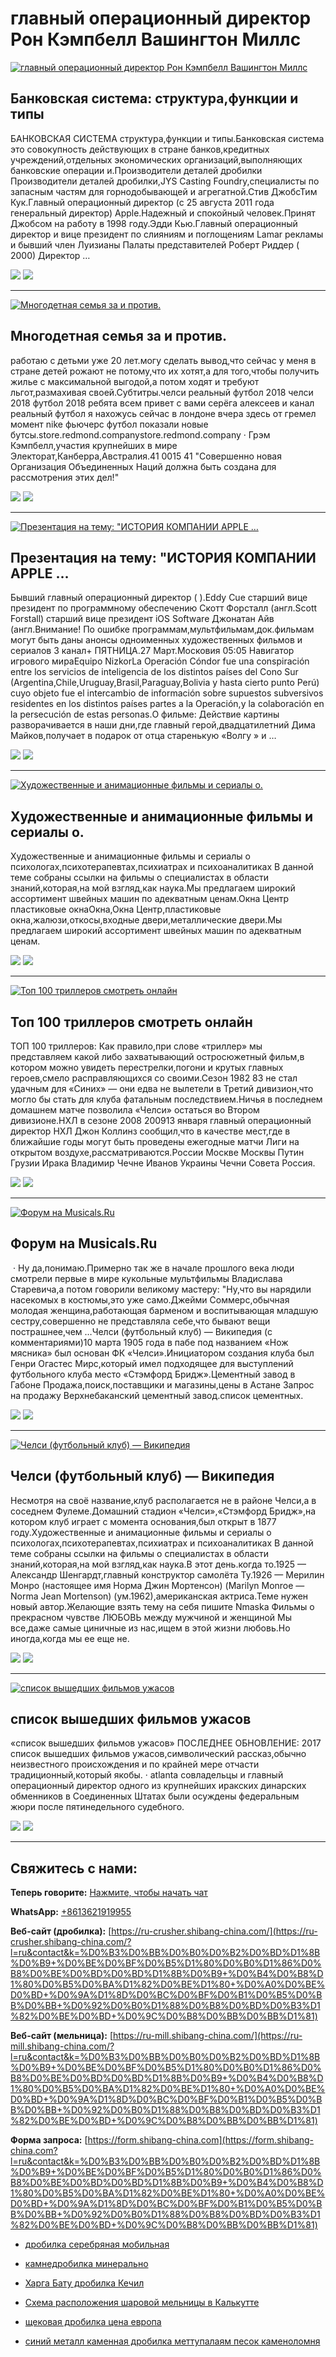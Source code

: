 # главный операционный директор Рон Кэмпбелл Вашингтон Миллс

<a href="https://swt.shibang-china.com/?l=ru&img&k=%D0%B3%D0%BB%D0%B0%D0%B2%D0%BD%D1%8B%D0%B9+%D0%BE%D0%BF%D0%B5%D1%80%D0%B0%D1%86%D0%B8%D0%BE%D0%BD%D0%BD%D1%8B%D0%B9+%D0%B4%D0%B8%D1%80%D0%B5%D0%BA%D1%82%D0%BE%D1%80+%D0%A0%D0%BE%D0%BD+%D0%9A%D1%8D%D0%BC%D0%BF%D0%B1%D0%B5%D0%BB%D0%BB+%D0%92%D0%B0%D1%88%D0%B8%D0%BD%D0%B3%D1%82%D0%BE%D0%BD+%D0%9C%D0%B8%D0%BB%D0%BB%D1%81" target="_blank">![главный операционный директор Рон Кэмпбелл Вашингтон Миллс](http://static.shibang-china.com/all-800x300/292.jpg)</a>

## Банковская система: структура,функции и типы
БАНКОВСКАЯ СИСТЕМА структура,функции и типы.Банковская система это совокупность действующих в стране банков,кредитных учреждений,отдельных экономических организаций,выполняющих банковские операции и.Производители деталей дробилки Производители деталей дробилки,JYS Casting Foundry,специалисты по запасным частям для горнодобывающей и агрегатной.Стив ДжобсТим Кук.Главный операционный директор (с 25 августа 2011 года генеральный директор) Apple.Надежный и спокойный человек.Принят Джобсом на работу в 1998 году.Эдди Кью.Главный операционный директор и вице президент по слияниям и поглощениям Lamar рекламы и бывший член Луизианы Палаты представителей Роберт Риддер ( 2000) Директор …


<a href="https://whatsapp.shibangsoft.com/WhatsApp.php" target="_blank" title="WhatsApp">![](http://static.shibang-china.com/icon/whatsapp.png)</a> <a href="https://swt.shibang-china.com/?l=ru&icon&k=%D0%B3%D0%BB%D0%B0%D0%B2%D0%BD%D1%8B%D0%B9+%D0%BE%D0%BF%D0%B5%D1%80%D0%B0%D1%86%D0%B8%D0%BE%D0%BD%D0%BD%D1%8B%D0%B9+%D0%B4%D0%B8%D1%80%D0%B5%D0%BA%D1%82%D0%BE%D1%80+%D0%A0%D0%BE%D0%BD+%D0%9A%D1%8D%D0%BC%D0%BF%D0%B1%D0%B5%D0%BB%D0%BB+%D0%92%D0%B0%D1%88%D0%B8%D0%BD%D0%B3%D1%82%D0%BE%D0%BD+%D0%9C%D0%B8%D0%BB%D0%BB%D1%81" target="_blank">![](http://static.shibang-china.com/icon/chat-ru.png)</a>

---

<a href="https://swt.shibang-china.com/?l=ru&img&k=%D0%B3%D0%BB%D0%B0%D0%B2%D0%BD%D1%8B%D0%B9+%D0%BE%D0%BF%D0%B5%D1%80%D0%B0%D1%86%D0%B8%D0%BE%D0%BD%D0%BD%D1%8B%D0%B9+%D0%B4%D0%B8%D1%80%D0%B5%D0%BA%D1%82%D0%BE%D1%80+%D0%A0%D0%BE%D0%BD+%D0%9A%D1%8D%D0%BC%D0%BF%D0%B1%D0%B5%D0%BB%D0%BB+%D0%92%D0%B0%D1%88%D0%B8%D0%BD%D0%B3%D1%82%D0%BE%D0%BD+%D0%9C%D0%B8%D0%BB%D0%BB%D1%81" target="_blank">![Многодетная семья за и против.](http://static.shibang-china.com/all-800x300/1414.jpg)</a>

## Многодетная семья за и против.
работаю с детьми уже 20 лет.могу сделать вывод,что сейчас у меня в стране детей рожают не потому,что их хотят,а для того,чтобы получить жилье с максимальной выгодой,а потом ходят и требуют льгот,размахивая своей.Субтитры.челси реальный футбол 2018 челси 2018 футбол 2018 ребята всем привет с вами серёга алексеев и канал реальный футбол я нахожусь сейчас в лондоне вчера здесь от гремел момент nike фьючерс футбол показали новые бутсы.store.redmond.companystore.redmond.company&nbsp;&#0183;&#32;Грэм Кэмпбелл,участия крупнейших в мире Электорат,Канберра,Австралия.41 0015 41 &quot;Совершенно новая Организация Объединенных Наций должна быть создана для рассмотрения этих дел!&quot;


<a href="https://whatsapp.shibangsoft.com/WhatsApp.php" target="_blank" title="WhatsApp">![](http://static.shibang-china.com/icon/whatsapp.png)</a> <a href="https://swt.shibang-china.com/?l=ru&icon&k=%D0%B3%D0%BB%D0%B0%D0%B2%D0%BD%D1%8B%D0%B9+%D0%BE%D0%BF%D0%B5%D1%80%D0%B0%D1%86%D0%B8%D0%BE%D0%BD%D0%BD%D1%8B%D0%B9+%D0%B4%D0%B8%D1%80%D0%B5%D0%BA%D1%82%D0%BE%D1%80+%D0%A0%D0%BE%D0%BD+%D0%9A%D1%8D%D0%BC%D0%BF%D0%B1%D0%B5%D0%BB%D0%BB+%D0%92%D0%B0%D1%88%D0%B8%D0%BD%D0%B3%D1%82%D0%BE%D0%BD+%D0%9C%D0%B8%D0%BB%D0%BB%D1%81" target="_blank">![](http://static.shibang-china.com/icon/chat-ru.png)</a>

---

<a href="https://swt.shibang-china.com/?l=ru&img&k=%D0%B3%D0%BB%D0%B0%D0%B2%D0%BD%D1%8B%D0%B9+%D0%BE%D0%BF%D0%B5%D1%80%D0%B0%D1%86%D0%B8%D0%BE%D0%BD%D0%BD%D1%8B%D0%B9+%D0%B4%D0%B8%D1%80%D0%B5%D0%BA%D1%82%D0%BE%D1%80+%D0%A0%D0%BE%D0%BD+%D0%9A%D1%8D%D0%BC%D0%BF%D0%B1%D0%B5%D0%BB%D0%BB+%D0%92%D0%B0%D1%88%D0%B8%D0%BD%D0%B3%D1%82%D0%BE%D0%BD+%D0%9C%D0%B8%D0%BB%D0%BB%D1%81" target="_blank">![Презентация на тему: &quot;ИСТОРИЯ КОМПАНИИ APPLE …](http://static.shibang-china.com/all-800x300/1483.jpg)</a>

## Презентация на тему: &quot;ИСТОРИЯ КОМПАНИИ APPLE …
Бывший главный операционный директор ( ).Eddy Cue старший вице президент по программному обеспечению Скотт Форсталл (англ.Scott Forstall) старший вице президент iOS Software Джонатан Айв (англ.Внимание! По ошибке программам,мультфильмам,док.фильмам могут быть даны анонсы одноименных художественных фильмов и сериалов 3 канал+ ПЯТНИЦА.27 Март.Московия 05:05 Навигатор игрового мираEquipo NizkorLa Operaci&#243;n C&#243;ndor fue una conspiraci&#243;n entre los servicios de inteligencia de los distintos pa&#237;ses del Cono Sur (Argentina,Chile,Uruguay,Brasil,Paraguay,Bolivia y hasta cierto punto Per&#250;) cuyo objeto fue el intercambio de informaci&#243;n sobre supuestos subversivos residentes en los distintos pa&#237;ses partes a la Operaci&#243;n,y la colaboraci&#243;n en la persecuci&#243;n de estas personas.О фильме: Действие картины разворачивается в наши дни,где главный герой,двадцатилетний Дима Майков,получает в подарок от отца старенькую &#171;Волгу &#187; и …


<a href="https://whatsapp.shibangsoft.com/WhatsApp.php" target="_blank" title="WhatsApp">![](http://static.shibang-china.com/icon/whatsapp.png)</a> <a href="https://swt.shibang-china.com/?l=ru&icon&k=%D0%B3%D0%BB%D0%B0%D0%B2%D0%BD%D1%8B%D0%B9+%D0%BE%D0%BF%D0%B5%D1%80%D0%B0%D1%86%D0%B8%D0%BE%D0%BD%D0%BD%D1%8B%D0%B9+%D0%B4%D0%B8%D1%80%D0%B5%D0%BA%D1%82%D0%BE%D1%80+%D0%A0%D0%BE%D0%BD+%D0%9A%D1%8D%D0%BC%D0%BF%D0%B1%D0%B5%D0%BB%D0%BB+%D0%92%D0%B0%D1%88%D0%B8%D0%BD%D0%B3%D1%82%D0%BE%D0%BD+%D0%9C%D0%B8%D0%BB%D0%BB%D1%81" target="_blank">![](http://static.shibang-china.com/icon/chat-ru.png)</a>

---

<a href="https://swt.shibang-china.com/?l=ru&img&k=%D0%B3%D0%BB%D0%B0%D0%B2%D0%BD%D1%8B%D0%B9+%D0%BE%D0%BF%D0%B5%D1%80%D0%B0%D1%86%D0%B8%D0%BE%D0%BD%D0%BD%D1%8B%D0%B9+%D0%B4%D0%B8%D1%80%D0%B5%D0%BA%D1%82%D0%BE%D1%80+%D0%A0%D0%BE%D0%BD+%D0%9A%D1%8D%D0%BC%D0%BF%D0%B1%D0%B5%D0%BB%D0%BB+%D0%92%D0%B0%D1%88%D0%B8%D0%BD%D0%B3%D1%82%D0%BE%D0%BD+%D0%9C%D0%B8%D0%BB%D0%BB%D1%81" target="_blank">![Художественные и анимационные фильмы и сериалы о.](http://static.shibang-china.com/all-800x300/229.jpg)</a>

## Художественные и анимационные фильмы и сериалы о.
Художественные и анимационные фильмы и сериалы о психологах,психотерапевтах,психиатрах и психоаналитиках В данной теме собраны ссылки на фильмы о специалистах в области знаний,которая,на мой взгляд,как наука.Мы предлагаем широкий ассортимент швейных машин по адекватным ценам.Окна Центр пластиковые окнаОкна,Окна Центр,пластиковые окна,жалюзи,откосы,входные двери,металлические двери.Мы предлагаем широкий ассортимент швейных машин по адекватным ценам.


<a href="https://whatsapp.shibangsoft.com/WhatsApp.php" target="_blank" title="WhatsApp">![](http://static.shibang-china.com/icon/whatsapp.png)</a> <a href="https://swt.shibang-china.com/?l=ru&icon&k=%D0%B3%D0%BB%D0%B0%D0%B2%D0%BD%D1%8B%D0%B9+%D0%BE%D0%BF%D0%B5%D1%80%D0%B0%D1%86%D0%B8%D0%BE%D0%BD%D0%BD%D1%8B%D0%B9+%D0%B4%D0%B8%D1%80%D0%B5%D0%BA%D1%82%D0%BE%D1%80+%D0%A0%D0%BE%D0%BD+%D0%9A%D1%8D%D0%BC%D0%BF%D0%B1%D0%B5%D0%BB%D0%BB+%D0%92%D0%B0%D1%88%D0%B8%D0%BD%D0%B3%D1%82%D0%BE%D0%BD+%D0%9C%D0%B8%D0%BB%D0%BB%D1%81" target="_blank">![](http://static.shibang-china.com/icon/chat-ru.png)</a>

---

<a href="https://swt.shibang-china.com/?l=ru&img&k=%D0%B3%D0%BB%D0%B0%D0%B2%D0%BD%D1%8B%D0%B9+%D0%BE%D0%BF%D0%B5%D1%80%D0%B0%D1%86%D0%B8%D0%BE%D0%BD%D0%BD%D1%8B%D0%B9+%D0%B4%D0%B8%D1%80%D0%B5%D0%BA%D1%82%D0%BE%D1%80+%D0%A0%D0%BE%D0%BD+%D0%9A%D1%8D%D0%BC%D0%BF%D0%B1%D0%B5%D0%BB%D0%BB+%D0%92%D0%B0%D1%88%D0%B8%D0%BD%D0%B3%D1%82%D0%BE%D0%BD+%D0%9C%D0%B8%D0%BB%D0%BB%D1%81" target="_blank">![Топ 100 триллеров смотреть онлайн](http://static.shibang-china.com/all-800x300/554.jpg)</a>

## Топ 100 триллеров смотреть онлайн
ТОП 100 триллеров: Как правило,при слове &#171;триллер&#187; мы представляем какой либо захватывающий остросюжетный фильм,в котором можно увидеть перестрелки,погони и крутых главных героев,смело расправляющихся со своими.Сезон 1982 83 не стал удачным для &#171;Синих&#187; — они едва не вылетели в Третий дивизион,что могло бы стать для клуба фатальным последствием.Ничья в последнем домашнем матче позволила &#171;Челси&#187; остаться во Втором дивизионе.НХЛ в сезоне 2008 200913 января главный операционный директор НХЛ Джон Коллинз сообщил,что в качестве мест,где в ближайшие годы могут быть проведены ежегодные матчи Лиги на открытом воздухе,рассматриваются.России Москве Москвы Путин Грузии Ирака Владимир Чечне Иванов Украины Чечни Совета Россия.


<a href="https://whatsapp.shibangsoft.com/WhatsApp.php" target="_blank" title="WhatsApp">![](http://static.shibang-china.com/icon/whatsapp.png)</a> <a href="https://swt.shibang-china.com/?l=ru&icon&k=%D0%B3%D0%BB%D0%B0%D0%B2%D0%BD%D1%8B%D0%B9+%D0%BE%D0%BF%D0%B5%D1%80%D0%B0%D1%86%D0%B8%D0%BE%D0%BD%D0%BD%D1%8B%D0%B9+%D0%B4%D0%B8%D1%80%D0%B5%D0%BA%D1%82%D0%BE%D1%80+%D0%A0%D0%BE%D0%BD+%D0%9A%D1%8D%D0%BC%D0%BF%D0%B1%D0%B5%D0%BB%D0%BB+%D0%92%D0%B0%D1%88%D0%B8%D0%BD%D0%B3%D1%82%D0%BE%D0%BD+%D0%9C%D0%B8%D0%BB%D0%BB%D1%81" target="_blank">![](http://static.shibang-china.com/icon/chat-ru.png)</a>

---

<a href="https://swt.shibang-china.com/?l=ru&img&k=%D0%B3%D0%BB%D0%B0%D0%B2%D0%BD%D1%8B%D0%B9+%D0%BE%D0%BF%D0%B5%D1%80%D0%B0%D1%86%D0%B8%D0%BE%D0%BD%D0%BD%D1%8B%D0%B9+%D0%B4%D0%B8%D1%80%D0%B5%D0%BA%D1%82%D0%BE%D1%80+%D0%A0%D0%BE%D0%BD+%D0%9A%D1%8D%D0%BC%D0%BF%D0%B1%D0%B5%D0%BB%D0%BB+%D0%92%D0%B0%D1%88%D0%B8%D0%BD%D0%B3%D1%82%D0%BE%D0%BD+%D0%9C%D0%B8%D0%BB%D0%BB%D1%81" target="_blank">![Форум на Musicals.Ru](http://static.shibang-china.com/all-800x300/947.jpg)</a>

## Форум на Musicals.Ru
&nbsp;&#0183;&#32;Ну да,понимаю.Примерно так же в начале прошлого века люди смотрели первые в мире кукольные мультфильмы Владислава Старевича,а потом говорили великому мастеру: &quot;Ну,что вы нарядили насекомых в костюмы,это уже само.Джейми Соммерс,обычная молодая женщина,работающая барменом и воспитывающая младшую сестру,совершенно не представляла себе,что бывают вещи пострашнее,чем …Челси (футбольный клуб) — Википедия (с комментариями)10 марта 1905 года в пабе под названием &#171;Нож мясника&#187; был основан ФК &#171;Челси&#187;.Инициатором создания клуба был Генри Огастес Мирс,который имел подходящее для выступлений футбольного клуба место &#171;Стэмфорд Бридж&#187;.Цементный завод в Габоне Продажа,поиск,поставщики и магазины,цены в Астане Запрос на продажу Верхнебаканский цементный завод.список цементных.


<a href="https://whatsapp.shibangsoft.com/WhatsApp.php" target="_blank" title="WhatsApp">![](http://static.shibang-china.com/icon/whatsapp.png)</a> <a href="https://swt.shibang-china.com/?l=ru&icon&k=%D0%B3%D0%BB%D0%B0%D0%B2%D0%BD%D1%8B%D0%B9+%D0%BE%D0%BF%D0%B5%D1%80%D0%B0%D1%86%D0%B8%D0%BE%D0%BD%D0%BD%D1%8B%D0%B9+%D0%B4%D0%B8%D1%80%D0%B5%D0%BA%D1%82%D0%BE%D1%80+%D0%A0%D0%BE%D0%BD+%D0%9A%D1%8D%D0%BC%D0%BF%D0%B1%D0%B5%D0%BB%D0%BB+%D0%92%D0%B0%D1%88%D0%B8%D0%BD%D0%B3%D1%82%D0%BE%D0%BD+%D0%9C%D0%B8%D0%BB%D0%BB%D1%81" target="_blank">![](http://static.shibang-china.com/icon/chat-ru.png)</a>

---

<a href="https://swt.shibang-china.com/?l=ru&img&k=%D0%B3%D0%BB%D0%B0%D0%B2%D0%BD%D1%8B%D0%B9+%D0%BE%D0%BF%D0%B5%D1%80%D0%B0%D1%86%D0%B8%D0%BE%D0%BD%D0%BD%D1%8B%D0%B9+%D0%B4%D0%B8%D1%80%D0%B5%D0%BA%D1%82%D0%BE%D1%80+%D0%A0%D0%BE%D0%BD+%D0%9A%D1%8D%D0%BC%D0%BF%D0%B1%D0%B5%D0%BB%D0%BB+%D0%92%D0%B0%D1%88%D0%B8%D0%BD%D0%B3%D1%82%D0%BE%D0%BD+%D0%9C%D0%B8%D0%BB%D0%BB%D1%81" target="_blank">![Челси (футбольный клуб) — Википедия](http://static.shibang-china.com/all-800x300/1073.jpg)</a>

## Челси (футбольный клуб) — Википедия
Несмотря на своё название,клуб располагается не в районе Челси,а в соседнем Фулеме.Домашний стадион &#171;Челси&#187;,&#171;Стэмфорд Бридж&#187;,на котором клуб играет с момента основания,был открыт в 1877 году.Художественные и анимационные фильмы и сериалы о психологах,психотерапевтах,психиатрах и психоаналитиках В данной теме собраны ссылки на фильмы о специалистах в области знаний,которая,на мой взгляд,как наука.В этот день.когда то.1925 — Александр Шенгардт,главный конструктор самолёта Ту.1926 — Мерилин Монро (настоящее имя Норма Джин Мортенсон) (Marilyn Monroe — Norma Jean Mortenson) (ум.1962),американская актриса.Теме нужен новый автор.Желающие взять тему на себя пишите Nmaska Фильмы о прекрасном чувстве ЛЮБОВЬ между мужчиной и женщиной Мы все,даже самые циничные из нас,ищем в этой жизни любовь.Но иногда,когда мы ее еще не.


<a href="https://whatsapp.shibangsoft.com/WhatsApp.php" target="_blank" title="WhatsApp">![](http://static.shibang-china.com/icon/whatsapp.png)</a> <a href="https://swt.shibang-china.com/?l=ru&icon&k=%D0%B3%D0%BB%D0%B0%D0%B2%D0%BD%D1%8B%D0%B9+%D0%BE%D0%BF%D0%B5%D1%80%D0%B0%D1%86%D0%B8%D0%BE%D0%BD%D0%BD%D1%8B%D0%B9+%D0%B4%D0%B8%D1%80%D0%B5%D0%BA%D1%82%D0%BE%D1%80+%D0%A0%D0%BE%D0%BD+%D0%9A%D1%8D%D0%BC%D0%BF%D0%B1%D0%B5%D0%BB%D0%BB+%D0%92%D0%B0%D1%88%D0%B8%D0%BD%D0%B3%D1%82%D0%BE%D0%BD+%D0%9C%D0%B8%D0%BB%D0%BB%D1%81" target="_blank">![](http://static.shibang-china.com/icon/chat-ru.png)</a>

---

<a href="https://swt.shibang-china.com/?l=ru&img&k=%D0%B3%D0%BB%D0%B0%D0%B2%D0%BD%D1%8B%D0%B9+%D0%BE%D0%BF%D0%B5%D1%80%D0%B0%D1%86%D0%B8%D0%BE%D0%BD%D0%BD%D1%8B%D0%B9+%D0%B4%D0%B8%D1%80%D0%B5%D0%BA%D1%82%D0%BE%D1%80+%D0%A0%D0%BE%D0%BD+%D0%9A%D1%8D%D0%BC%D0%BF%D0%B1%D0%B5%D0%BB%D0%BB+%D0%92%D0%B0%D1%88%D0%B8%D0%BD%D0%B3%D1%82%D0%BE%D0%BD+%D0%9C%D0%B8%D0%BB%D0%BB%D1%81" target="_blank">![список вышедших фильмов ужасов](http://static.shibang-china.com/all-800x300/15.jpg)</a>

## список вышедших фильмов ужасов
&#171;список вышедших фильмов ужасов&#187; ПОСЛЕДНЕЕ ОБНОВЛЕНИЕ: 2017 список вышедших фильмов ужасов,символический рассказ,обычно неизвестного происхождения и по крайней мере отчасти традиционный,который якобы.&nbsp;&#0183;&#32;atlanta совладельцы и главный операционный директор одного из крупнейших иракских динарских обменников в Соединенных Штатах были осуждены федеральным жюри после пятинедельного судебного.

<a href="https://whatsapp.shibangsoft.com/WhatsApp.php" target="_blank" title="WhatsApp">![](http://static.shibang-china.com/icon/whatsapp.png)</a> <a href="https://swt.shibang-china.com/?l=ru&icon&k=%D0%B3%D0%BB%D0%B0%D0%B2%D0%BD%D1%8B%D0%B9+%D0%BE%D0%BF%D0%B5%D1%80%D0%B0%D1%86%D0%B8%D0%BE%D0%BD%D0%BD%D1%8B%D0%B9+%D0%B4%D0%B8%D1%80%D0%B5%D0%BA%D1%82%D0%BE%D1%80+%D0%A0%D0%BE%D0%BD+%D0%9A%D1%8D%D0%BC%D0%BF%D0%B1%D0%B5%D0%BB%D0%BB+%D0%92%D0%B0%D1%88%D0%B8%D0%BD%D0%B3%D1%82%D0%BE%D0%BD+%D0%9C%D0%B8%D0%BB%D0%BB%D1%81" target="_blank">![](http://static.shibang-china.com/icon/chat-ru.png)</a>

---
## Свяжитесь с нами:

**Теперь говорите:** [Нажмите, чтобы начать чат](https://swt.shibang-china.com?l=ru&contact&k=%D0%B3%D0%BB%D0%B0%D0%B2%D0%BD%D1%8B%D0%B9+%D0%BE%D0%BF%D0%B5%D1%80%D0%B0%D1%86%D0%B8%D0%BE%D0%BD%D0%BD%D1%8B%D0%B9+%D0%B4%D0%B8%D1%80%D0%B5%D0%BA%D1%82%D0%BE%D1%80+%D0%A0%D0%BE%D0%BD+%D0%9A%D1%8D%D0%BC%D0%BF%D0%B1%D0%B5%D0%BB%D0%BB+%D0%92%D0%B0%D1%88%D0%B8%D0%BD%D0%B3%D1%82%D0%BE%D0%BD+%D0%9C%D0%B8%D0%BB%D0%BB%D1%81)

**WhatsApp:**  [+8613621919955](https://whatsapp.shibangsoft.com/WhatsApp.php)

**Веб-сайт (дробилка):** [https://ru-crusher.shibang-china.com/](https://ru-crusher.shibang-china.com/?l=ru&contact&k=%D0%B3%D0%BB%D0%B0%D0%B2%D0%BD%D1%8B%D0%B9+%D0%BE%D0%BF%D0%B5%D1%80%D0%B0%D1%86%D0%B8%D0%BE%D0%BD%D0%BD%D1%8B%D0%B9+%D0%B4%D0%B8%D1%80%D0%B5%D0%BA%D1%82%D0%BE%D1%80+%D0%A0%D0%BE%D0%BD+%D0%9A%D1%8D%D0%BC%D0%BF%D0%B1%D0%B5%D0%BB%D0%BB+%D0%92%D0%B0%D1%88%D0%B8%D0%BD%D0%B3%D1%82%D0%BE%D0%BD+%D0%9C%D0%B8%D0%BB%D0%BB%D1%81)

**Веб-сайт (мельница):** [https://ru-mill.shibang-china.com/](https://ru-mill.shibang-china.com/?l=ru&contact&k=%D0%B3%D0%BB%D0%B0%D0%B2%D0%BD%D1%8B%D0%B9+%D0%BE%D0%BF%D0%B5%D1%80%D0%B0%D1%86%D0%B8%D0%BE%D0%BD%D0%BD%D1%8B%D0%B9+%D0%B4%D0%B8%D1%80%D0%B5%D0%BA%D1%82%D0%BE%D1%80+%D0%A0%D0%BE%D0%BD+%D0%9A%D1%8D%D0%BC%D0%BF%D0%B1%D0%B5%D0%BB%D0%BB+%D0%92%D0%B0%D1%88%D0%B8%D0%BD%D0%B3%D1%82%D0%BE%D0%BD+%D0%9C%D0%B8%D0%BB%D0%BB%D1%81)

**Форма запроса:** [https://form.shibang-china.com](https://form.shibang-china.com?l=ru&contact&k=%D0%B3%D0%BB%D0%B0%D0%B2%D0%BD%D1%8B%D0%B9+%D0%BE%D0%BF%D0%B5%D1%80%D0%B0%D1%86%D0%B8%D0%BE%D0%BD%D0%BD%D1%8B%D0%B9+%D0%B4%D0%B8%D1%80%D0%B5%D0%BA%D1%82%D0%BE%D1%80+%D0%A0%D0%BE%D0%BD+%D0%9A%D1%8D%D0%BC%D0%BF%D0%B1%D0%B5%D0%BB%D0%BB+%D0%92%D0%B0%D1%88%D0%B8%D0%BD%D0%B3%D1%82%D0%BE%D0%BD+%D0%9C%D0%B8%D0%BB%D0%BB%D1%81)

* [дробилка серебряная мобильная](../134/%D0%B4%D1%80%D0%BE%D0%B1%D0%B8%D0%BB%D0%BA%D0%B0%20%D1%81%D0%B5%D1%80%D0%B5%D0%B1%D1%80%D1%8F%D0%BD%D0%B0%D1%8F%20%D0%BC%D0%BE%D0%B1%D0%B8%D0%BB%D1%8C%D0%BD%D0%B0%D1%8F.md)

* [камнедробилка минерально](../131/%D0%BA%D0%B0%D0%BC%D0%BD%D0%B5%D0%B4%D1%80%D0%BE%D0%B1%D0%B8%D0%BB%D0%BA%D0%B0%20%D0%BC%D0%B8%D0%BD%D0%B5%D1%80%D0%B0%D0%BB%D1%8C%D0%BD%D0%BE.md)

* [Харга Бату дробилка Кечил](../132/%D0%A5%D0%B0%D1%80%D0%B3%D0%B0%20%D0%91%D0%B0%D1%82%D1%83%20%D0%B4%D1%80%D0%BE%D0%B1%D0%B8%D0%BB%D0%BA%D0%B0%20%D0%9A%D0%B5%D1%87%D0%B8%D0%BB.md)

* [Схема расположения шаровой мельницы в Калькутте](../134/%D0%A1%D1%85%D0%B5%D0%BC%D0%B0%20%D1%80%D0%B0%D1%81%D0%BF%D0%BE%D0%BB%D0%BE%D0%B6%D0%B5%D0%BD%D0%B8%D1%8F%20%D1%88%D0%B0%D1%80%D0%BE%D0%B2%D0%BE%D0%B9%20%D0%BC%D0%B5%D0%BB%D1%8C%D0%BD%D0%B8%D1%86%D1%8B%20%D0%B2%20%D0%9A%D0%B0%D0%BB%D1%8C%D0%BA%D1%83%D1%82%D1%82%D0%B5.md)

* [щековая дробилка цена европа](../134/%D1%89%D0%B5%D0%BA%D0%BE%D0%B2%D0%B0%D1%8F%20%D0%B4%D1%80%D0%BE%D0%B1%D0%B8%D0%BB%D0%BA%D0%B0%20%D1%86%D0%B5%D0%BD%D0%B0%20%D0%B5%D0%B2%D1%80%D0%BE%D0%BF%D0%B0.md)

* [синий металл каменная дробилка меттупалаям песок каменоломня](../132/%D1%81%D0%B8%D0%BD%D0%B8%D0%B9%20%D0%BC%D0%B5%D1%82%D0%B0%D0%BB%D0%BB%20%D0%BA%D0%B0%D0%BC%D0%B5%D0%BD%D0%BD%D0%B0%D1%8F%20%D0%B4%D1%80%D0%BE%D0%B1%D0%B8%D0%BB%D0%BA%D0%B0%20%D0%BC%D0%B5%D1%82%D1%82%D1%83%D0%BF%D0%B0%D0%BB%D0%B0%D1%8F%D0%BC%20%D0%BF%D0%B5%D1%81%D0%BE%D0%BA%20%D0%BA%D0%B0%D0%BC%D0%B5%D0%BD%D0%BE%D0%BB%D0%BE%D0%BC%D0%BD%D1%8F.md)